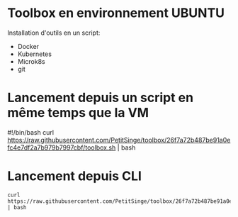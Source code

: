 # Toolbox en environnement UBUNTU
Installation d'outils en un script: 
- Docker
- Kubernetes
- Microk8s
- git

# Lancement depuis un script en même temps que la VM 

#!/bin/bash
curl https://raw.githubusercontent.com/PetitSinge/toolbox/26f7a72b487be91a0efc4e7df2a7b979b7997cbf/toolbox.sh | bash

# Lancement depuis CLI
```
curl https://raw.githubusercontent.com/PetitSinge/toolbox/26f7a72b487be91a0efc4e7df2a7b979b7997cbf/toolbox.sh | bash
```
